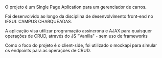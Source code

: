 O projeto é um Single Page Aplication para um gerenciador de carros. 

Foi desenvolvido ao longo da disciplina de desenvolvimento front-end no IFSUL CAMPUS CHARQUEADAS.

A aplicação visa utilizar programação assíncrona e AJAX para quaisquer operações de CRUD, através do JS "Vanilla" - sem uso de frameworks

Como o foco do projeto é o client-side, foi utilizado o mockapi para simular os endpoints para as operações de CRUD.
